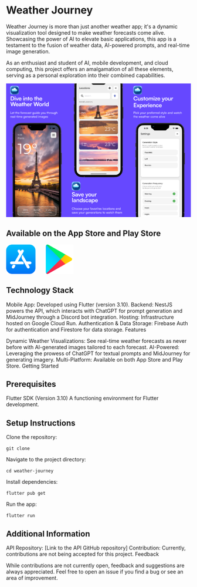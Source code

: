 # Weather Journey

Weather Journey is more than just another weather app; it's a dynamic visualization tool designed to make weather forecasts come alive. Showcasing the power of AI to elevate basic applications, this app is a testament to the fusion of weather data, AI-powered prompts, and real-time image generation.

As an enthusiast and student of AI, mobile development, and cloud computing, this project offers an amalgamation of all these elements, serving as a personal exploration into their combined capabilities.

![App Onboarding](/.github/assets/app_onboard.png?raw=true "App Onboarding")

## Available on the App Store and Play Store

<a href="https://apps.apple.com/us/app/weather-journey/id1597876360"><img src="/.github/assets/app-store.png" alt="App Store" width="80"/></a>
<span>&nbsp;&nbsp;&nbsp;&nbsp;</span>
<a href="https://play.google.com/store/apps/details?id=com.baptistelecat.weatherjourney&pcampaignid=web_share"><img src="/.github/assets/google-play.png" alt="Play Store" width="80"/></a>

## Technology Stack

Mobile App: Developed using Flutter (version 3.10).
Backend: NestJS powers the API, which interacts with ChatGPT for prompt generation and MidJourney through a Discord bot integration.
Hosting: Infrastructure hosted on Google Cloud Run.
Authentication & Data Storage: Firebase Auth for authentication and Firestore for data storage.
Features

Dynamic Weather Visualizations: See real-time weather forecasts as never before with AI-generated images tailored to each forecast.
AI-Powered: Leveraging the prowess of ChatGPT for textual prompts and MidJourney for generating imagery.
Multi-Platform: Available on both App Store and Play Store.
Getting Started

## Prerequisites
Flutter SDK (Version 3.10)
A functioning environment for Flutter development.

## Setup Instructions
Clone the repository:
```
git clone
```
Navigate to the project directory:
```
cd weather-journey
```

Install dependencies:
```
flutter pub get
```

Run the app:
```
flutter run
```

## Additional Information

API Repository: [Link to the API GitHub repository]
Contribution: Currently, contributions are not being accepted for this project.
Feedback

While contributions are not currently open, feedback and suggestions are always appreciated. Feel free to open an issue if you find a bug or see an area of improvement.